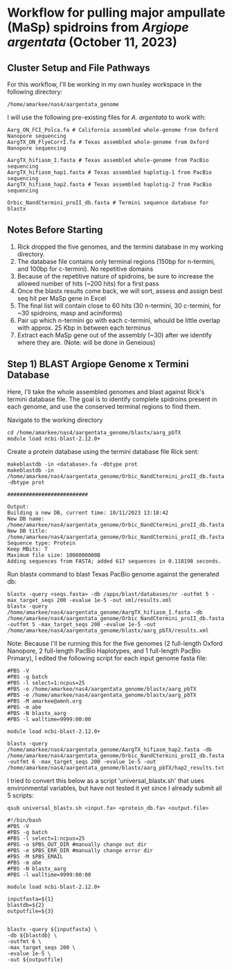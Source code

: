 # Workflow for pulling major ampullate (MaSp) spidroins from _Argiope argentata_ (October 11, 2023)

## Cluster Setup and File Pathways
For this workflow, I'll be working in my own huxley workspace in the following directory:
```
/home/amarkee/nas4/aargentata_genome
```

I will use the following pre-existing files for _A. argentata_ to work with:
```
Aarg_ON_FCI_Polca.fa # California assembled whole-genome from Oxford Nanopore sequencing
AargTX_ON_FlyeCorrI.fa # Texas assembled whole-genome from Oxford Nanopore sequencing

AargTX_hifiasm_I.fasta # Texas assembled whole-genome from PacBio sequencing
AargTX_hifiasm_hap1.fasta # Texas assembled haplotig-1 from PacBio sequencing
AargTX_hifiasm_hap2.fasta # Texas assembled haplotig-2 from PacBio sequencing 

Orbic_NandCtermini_proII_db.fasta # Termini sequence database for blastx
```

## Notes Before Starting
1) Rick dropped the five genomes, and the termini database in my working directory.
2) The database file contains only terminal regions (150bp for n-termini, and 100bp for c-termini). No repetitive domains
3) Because of the repetitive nature of spidroins, be sure to increase the allowed number of hits (~200 hits) for a first pass
4) Once the blastx results come back, we will sort, assess and assign best seq hit per MaSp gene in Excel
5) The final list will contain close to 60 hits (30 n-termini, 30 c-termini, for ~30 spidroins, masp and aciniforms)
6) Pair up which n-termini go with each c-termini, whould be little overlap with approx. 25 Kbp in between each terminus
7) Extract each MaSp gene out of the assembly (~30) after we identify where they are. (Note: will be done in Geneious)


## Step 1) BLAST Argiope Genome x Termini Database
Here, I'll take the whole assembled genomes and blast against Rick's termini database file. The goal is to identify complete spidroins present 
in each genome, and use the conserved terminal regions to find them.

Navigate to the working directory
```
cd /home/amarkee/nas4/aargentata_genome/blastx/aarg_pbTX
module load ncbi-blast-2.12.0+
```

Create a protein database using the termini database file Rick sent:
```
makeblastdb -in <database>.fa -dbtype prot
makeblastdb -in /home/amarkee/nas4/aargentata_genome/Orbic_NandCtermini_proII_db.fasta -dbtype prot

##########################

Output:
Building a new DB, current time: 10/11/2023 13:18:42
New DB name:   /home/amarkee/nas4/aargentata_genome/Orbic_NandCtermini_proII_db.fasta
New DB title:  /home/amarkee/nas4/aargentata_genome/Orbic_NandCtermini_proII_db.fasta
Sequence type: Protein
Keep MBits: T
Maximum file size: 1000000000B
Adding sequences from FASTA; added 617 sequences in 0.118198 seconds.

```

Run blastx command to blast Texas PacBio genome against the generated db:
```
blastx -query <seqs.fasta> -db /apps/blast/databases/nr -outfmt 5 -max_target_seqs 200 -evalue 1e-5 -out xml/results.xml
blastx -query /home/amarkee/nas4/aargentata_genome/AargTX_hifiasm_I.fasta -db /home/amarkee/nas4/aargentata_genome/Orbic_NandCtermini_proII_db.fasta -outfmt 5 -max_target_seqs 200 -evalue 1e-5 -out /home/amarkee/nas4/aargentata_genome/blastx/aarg_pbTX/results.xml
```

Note: Because I'll be running this for the five genomes (2 full-length Oxford Nanopore, 2 full-length PacBio Haplotypes, and 1 full-length PacBio Primary), I edited the 
following script for each input genome fasta file:
```
#PBS -V
#PBS -q batch 
#PBS -l select=1:ncpus=25
#PBS -o /home/amarkee/nas4/aargentata_genome/blastx/aarg_pbTX
#PBS -e /home/amarkee/nas4/aargentata_genome/blastx/aarg_pbTX
#PBS -M amarkee@amnh.org
#PBS -m abe
#PBS -N blastx_aarg
#PBS -l walltime=9999:00:00

module load ncbi-blast-2.12.0+

blastx -query /home/amarkee/nas4/aargentata_genome/AargTX_hifiasm_hap2.fasta -db /home/amarkee/nas4/aargentata_genome/Orbic_NandCtermini_proII_db.fasta -outfmt 6 -max_target_seqs 200 -evalue 1e-5 -out /home/amarkee/nas4/aargentata_genome/blastx/aarg_pbTX/hap2_results.txt
```

I tried to convert this below as a script 'universal_blastx.sh' that uses environmental variables, but have not tested it yet since I already submit all 5 scripts:
```
qsub universal_blastx.sh <input.fa> <protein_db.fa> <output.file>
```

```
#!/bin/bash
#PBS -V
#PBS -q batch 
#PBS -l select=1:ncpus=25
#PBS -o $PBS_OUT_DIR #manually change out dir
#PBS -e $PBS_ERR_DIR #manually change error dir
#PBS -M $PBS_EMAIL
#PBS -m abe
#PBS -N blastx_aarg
#PBS -l walltime=9999:00:00

module load ncbi-blast-2.12.0+

inputfasta=${1}
blastdb=${2}
outputfile=${3}


blastx -query ${inputfasta} \
-db ${blastdb} \
-outfmt 6 \
-max_target_seqs 200 \
-evalue 1e-5 \
-out ${outputfile}
```


